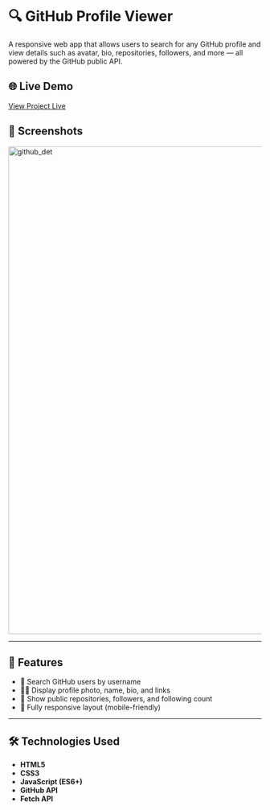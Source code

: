 # 🔍 GitHub Profile Viewer

A responsive web app that allows users to search for any GitHub profile and view details such as avatar, bio, repositories, followers, and more — all powered by the GitHub public API.

## 🌐 Live Demo
[View Project Live](github-profile-viewer-by-abu.netlify.app)

## 📸 Screenshots
<img width="1919" height="970" alt="github_det" src="https://github.com/user-attachments/assets/9ed92756-b837-4263-b895-47cc374f8379" />

---

## 🚀 Features

- 🔎 Search GitHub users by username
- 🧑‍💻 Display profile photo, name, bio, and links
- 📁 Show public repositories, followers, and following count
- 📱 Fully responsive layout (mobile-friendly)

---

## 🛠️ Technologies Used

- **HTML5**
- **CSS3**
- **JavaScript (ES6+)**
- **GitHub API**
- **Fetch API**

